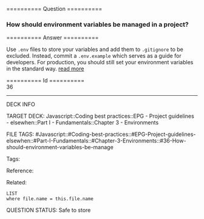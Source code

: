 ========== Question ==========  

### How should environment variables be managed in a project?  

========== Answer ==========  

Use `.env` files to store your variables and add them to `.gitignore` to be excluded. Instead, commit a `.env.example` which serves as a guide for developers. For production, you should still set your environment variables in the standard way. [read more](https://medium.com/@rafaelvidaurre/managing-environment-variables-in-node-js-2cb45a55195f)

========== Id ==========  
36

---

DECK INFO

TARGET DECK: Javascript::Coding best practices::EPG - Project guidelines - elsewhen::Part I - Fundamentals::Chapter 3 - Environments

FILE TAGS: #Javascript::#Coding-best-practices::#EPG-Project-guidelines-elsewhen::#Part-I-Fundamentals::#Chapter-3-Environments::#36-How-should-environment-variables-be-manage

Tags:

Reference:

Related:

```dataview
LIST
where file.name = this.file.name
```

QUESTION STATUS: Safe to store
